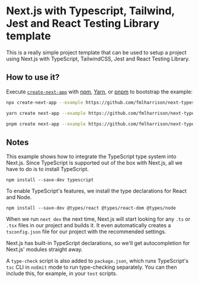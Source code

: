 # Next.js with Typescript, Tailwind, Jest and React Testing Library template

This is a really simple project template that can be used to setup a project using Next.js with TypeScript, TailwindCSS, Jest and React Testing Library.

## How to use it?

Execute [`create-next-app`](https://github.com/vercel/next.js/tree/canary/packages/create-next-app) with [npm](https://docs.npmjs.com/cli/init), [Yarn](https://yarnpkg.com/lang/en/docs/cli/create/), or [pnpm](https://pnpm.io) to bootstrap the example:

```bash
npx create-next-app --example https://github.com/fmlharrison/next-typescript-tailwind-jest-template <YOUR_APP_NAME>
```

```bash
yarn create next-app --example https://github.com/fmlharrison/next-typescript-tailwind-jest-template <YOUR_APP_NAME>
```

```bash
pnpm create next-app --example https://github.com/fmlharrison/next-typescript-tailwind-jest-template <YOUR_APP_NAME>
```

## Notes

This example shows how to integrate the TypeScript type system into Next.js. Since TypeScript is supported out of the box with Next.js, all we have to do is to install TypeScript.

```
npm install --save-dev typescript
```

To enable TypeScript's features, we install the type declarations for React and Node.

```
npm install --save-dev @types/react @types/react-dom @types/node
```

When we run `next dev` the next time, Next.js will start looking for any `.ts` or `.tsx` files in our project and builds it. It even automatically creates a `tsconfig.json` file for our project with the recommended settings.

Next.js has built-in TypeScript declarations, so we'll get autocompletion for Next.js' modules straight away.

A `type-check` script is also added to `package.json`, which runs TypeScript's `tsc` CLI in `noEmit` mode to run type-checking separately. You can then include this, for example, in your `test` scripts.
